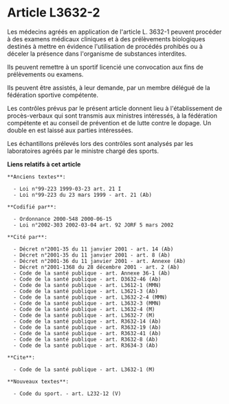 # Article L3632-2

Les médecins agréés en application de l'article L. 3632-1 peuvent procéder à des examens médicaux cliniques et à des
prélèvements biologiques destinés à mettre en évidence l'utilisation de procédés prohibés ou à déceler la présence dans
l'organisme de substances interdites.

Ils peuvent remettre à un sportif licencié une convocation aux fins de prélèvements ou examens.

Ils peuvent être assistés, à leur demande, par un membre délégué de la fédération sportive compétente.

Les contrôles prévus par le présent article donnent lieu à l'établissement de procès-verbaux qui sont transmis aux ministres
intéressés, à la fédération compétente et au conseil de prévention et de lutte contre le dopage. Un double en est laissé aux
parties intéressées.

Les échantillons prélevés lors des contrôles sont analysés par les laboratoires agréés par le ministre chargé des sports.

**Liens relatifs à cet article**

	**Anciens textes**:

	  - Loi n°99-223 1999-03-23 art. 21 I
	  - Loi n°99-223 du 23 mars 1999 - art. 21 (Ab)

	**Codifié par**:

	  - Ordonnance 2000-548 2000-06-15
	  - Loi n°2002-303 2002-03-04 art. 92 JORF 5 mars 2002

	**Cité par**:

	  - Décret n°2001-35 du 11 janvier 2001 - art. 14 (Ab)
	  - Décret n°2001-35 du 11 janvier 2001 - art. 8 (Ab)
	  - Décret n°2001-36 du 11 janvier 2001 - art. Annexe (Ab)
	  - Décret n°2001-1368 du 28 décembre 2001 - art. 2 (Ab)
	  - Code de la santé publique - art. Annexe 36-1 (Ab)
	  - Code de la santé publique - art. D3632-46 (Ab)
	  - Code de la santé publique - art. L3612-1 (MMN)
	  - Code de la santé publique - art. L3621-3 (Ab)
	  - Code de la santé publique - art. L3632-2-4 (MMN)
	  - Code de la santé publique - art. L3632-3 (MMN)
	  - Code de la santé publique - art. L3632-4 (M)
	  - Code de la santé publique - art. L3632-7 (M)
	  - Code de la santé publique - art. R3632-14 (Ab)
	  - Code de la santé publique - art. R3632-19 (Ab)
	  - Code de la santé publique - art. R3632-41 (Ab)
	  - Code de la santé publique - art. R3632-8 (Ab)
	  - Code de la santé publique - art. R3634-3 (Ab)

	**Cite**:

	  - Code de la santé publique - art. L3632-1 (M)

	**Nouveaux textes**:

	  - Code du sport. - art. L232-12 (V)
